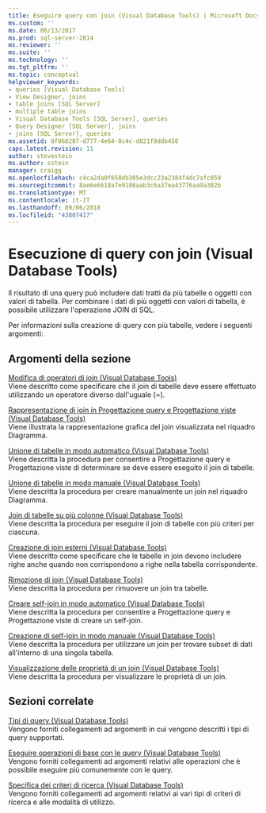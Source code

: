 ```yaml
---
title: Eseguire query con join (Visual Database Tools) | Microsoft Docs
ms.custom: ''
ms.date: 06/13/2017
ms.prod: sql-server-2014
ms.reviewer: ''
ms.suite: ''
ms.technology: ''
ms.tgt_pltfrm: ''
ms.topic: conceptual
helpviewer_keywords:
- queries [Visual Database Tools]
- View Designer, joins
- table joins [SQL Server]
- multiple table joins
- Visual Database Tools [SQL Server], queries
- Query Designer [SQL Server], joins
- joins [SQL Server], queries
ms.assetid: 8f068207-d777-4e64-8c4c-d821f0ddb450
caps.latest.revision: 11
author: stevestein
ms.author: sstein
manager: craigg
ms.openlocfilehash: c4ca2da0f658db385e3dcc23a2384f4dc7afc859
ms.sourcegitcommit: 8ae6e6618a7e9186aab3c6a37ea43776aa9a382b
ms.translationtype: MT
ms.contentlocale: it-IT
ms.lasthandoff: 09/06/2018
ms.locfileid: "43807417"
---
```

# <a name="query-with-joins-visual-database-tools"></a>Esecuzione di query con join (Visual Database Tools)
  Il risultato di una query può includere dati tratti da più tabelle o oggetti con valori di tabella. Per combinare i dati di più oggetti con valori di tabella, è possibile utilizzare l'operazione JOIN di SQL.  
  
 Per informazioni sulla creazione di query con più tabelle, vedere i seguenti argomenti:  
  
## <a name="in-this-section"></a>Argomenti della sezione  
 [Modifica di operatori di join &#40;Visual Database Tools&#41;](visual-database-tools.md)  
 Viene descritto come specificare che il join di tabelle deve essere effettuato utilizzando un operatore diverso dall'uguale (=).  
  
 [Rappresentazione di join in Progettazione query e Progettazione viste &#40;Visual Database Tools&#41;](how-the-query-and-view-designer-represents-joins-visual-database-tools.md)  
 Viene illustrata la rappresentazione grafica del join visualizzata nel riquadro Diagramma.  
  
 [Unione di tabelle in modo automatico &#40;Visual Database Tools&#41;](join-tables-automatically-visual-database-tools.md)  
 Viene descritta la procedura per consentire a Progettazione query e Progettazione viste di determinare se deve essere eseguito il join di tabelle.  
  
 [Unione di tabelle in modo manuale &#40;Visual Database Tools&#41;](join-tables-manually-visual-database-tools.md)  
 Viene descritta la procedura per creare manualmente un join nel riquadro Diagramma.  
  
 [Join di tabelle su più colonne &#40;Visual Database Tools&#41;](join-tables-on-multiple-columns-visual-database-tools.md)  
 Viene descritta la procedura per eseguire il join di tabelle con più criteri per ciascuna.  
  
 [Creazione di join esterni &#40;Visual Database Tools&#41;](create-outer-joins-visual-database-tools.md)  
 Viene descritto come specificare che le tabelle in join devono includere righe anche quando non corrispondono a righe nella tabella corrispondente.  
  
 [Rimozione di join &#40;Visual Database Tools&#41;](remove-joins-visual-database-tools.md)  
 Viene descritta la procedura per rimuovere un join tra tabelle.  
  
 [Creare self-join in modo automatico &#40;Visual Database Tools&#41;](create-self-joins-automatically-visual-database-tools.md)  
 Viene descritta la procedura per consentire a Progettazione query e Progettazione viste di creare un self-join.  
  
 [Creazione di self-join in modo manuale &#40;Visual Database Tools&#41;](create-self-joins-manually-visual-database-tools.md)  
 Viene descritta la procedura per utilizzare un join per trovare subset di dati all'interno di una singola tabella.  
  
 [Visualizzazione delle proprietà di un join &#40;Visual Database Tools&#41;](view-join-properties-visual-database-tools.md)  
 Viene descritta la procedura per visualizzare le proprietà di un join.  
  
## <a name="related-sections"></a>Sezioni correlate  
 [Tipi di query &#40;Visual Database Tools&#41;](types-of-queries-visual-database-tools.md)  
 Vengono forniti collegamenti ad argomenti in cui vengono descritti i tipi di query supportati.  
  
 [Eseguire operazioni di base con le query &#40;Visual Database Tools&#41;](perform-basic-operations-with-queries-visual-database-tools.md)  
 Vengono forniti collegamenti ad argomenti relativi alle operazioni che è possibile eseguire più comunemente con le query.  
  
 [Specifica dei criteri di ricerca &#40;Visual Database Tools&#41;](specify-search-criteria-visual-database-tools.md)  
 Vengono forniti collegamenti ad argomenti relativi ai vari tipi di criteri di ricerca e alle modalità di utilizzo.  
  
  
